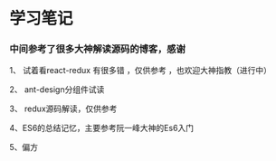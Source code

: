 # 学习笔记

### 中间参考了很多大神解读源码的博客，感谢

1、 试着看react-redux 有很多错 ，仅供参考 ，也欢迎大神指教（进行中）


2、 ant-design分组件试读


3、 redux源码解读，仅供参考


4、ES6的总结记忆，主要参考阮一峰大神的Es6入门


5、偏方